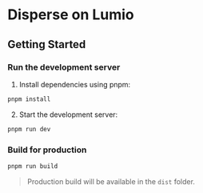 # Disperse on Lumio

## Getting Started

### Run the development server

1. Install dependencies using pnpm:

```sh
pnpm install
```

2. Start the development server:

```sh
pnpm run dev
```


### Build for production

```sh
pnpm run build
```

> Production build will be available in the `dist` folder.

